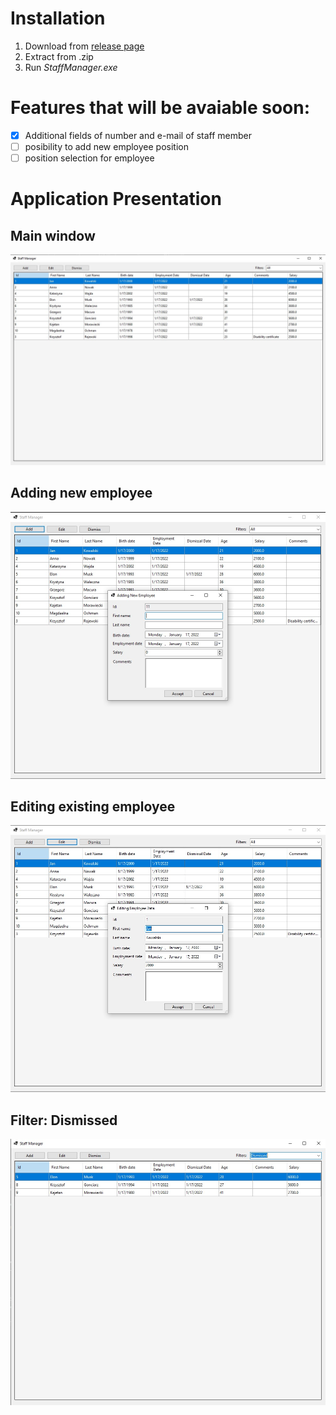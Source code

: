 # Installation

1. Download from [release page](https://github.com/Tymisko/staff-manager/releases/tag/1.0)
1. Extract from .zip
1. Run _StaffManager.exe_

# Features that will be avaiable soon:

- [x] Additional fields of number and e-mail of staff member
- [ ] posibility to add new employee position
- [ ] position selection for employee

# Application Presentation

## Main window

![Main window screenshoot](./appPresentation/mainFormPresentation.jpg 'App main window screenshot')

## Adding new employee

![Adding new employee, window screenshoot](./appPresentation/AddingNewEmployeePresentation.jpg 'Adding new employee window screenshoot')

## Editing existing employee

![Editing existing employee, window screenshoot](./appPresentation/EditingEmployeeDataPresentation.jpg 'Editing existing employee window screenshoot')

## Filter: Dismissed

![Filtering employee list by filter: dismissed, window screenshoot](./appPresentation/dismissedFilterPresentation.jpg 'Filtering employee list by filter: dismissed')
